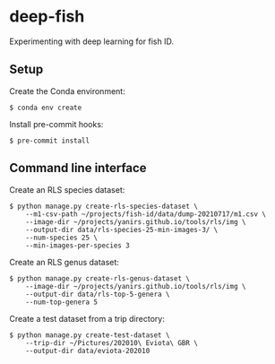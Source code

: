 # deep-fish
Experimenting with deep learning for fish ID.

## Setup

Create the Conda environment:

    $ conda env create

Install pre-commit hooks:

    $ pre-commit install

## Command line interface

Create an RLS species dataset:

    $ python manage.py create-rls-species-dataset \
        --m1-csv-path ~/projects/fish-id/data/dump-20210717/m1.csv \
        --image-dir ~/projects/yanirs.github.io/tools/rls/img \
        --output-dir data/rls-species-25-min-images-3/ \
        --num-species 25 \
        --min-images-per-species 3

Create an RLS genus dataset:

    $ python manage.py create-rls-genus-dataset \
        --image-dir ~/projects/yanirs.github.io/tools/rls/img \
        --output-dir data/rls-top-5-genera \
        --num-top-genera 5

Create a test dataset from a trip directory:

    $ python manage.py create-test-dataset \
        --trip-dir ~/Pictures/202010\ Eviota\ GBR \
        --output-dir data/eviota-202010
